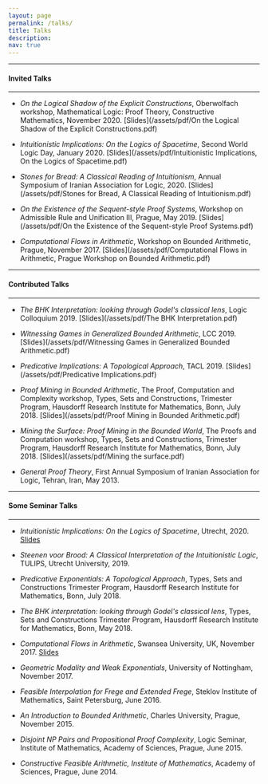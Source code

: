 ```yaml
---
layout: page
permalink: /talks/
title: Talks
description: 
nav: true
---
```


***

#### Invited Talks

***

* _On the Logical Shadow of the Explicit Constructions_, Oberwolfach workshop, Mathematical Logic: Proof Theory, Constructive Mathematics, November 2020. [Slides](/assets/pdf/On the Logical Shadow of the Explicit Constructions.pdf)

* _Intuitionistic Implications: On the Logics of Spacetime_, Second World Logic Day, January 2020. [Slides](/assets/pdf/Intuitionistic Implications, On the Logics of Spacetime.pdf)

* _Stones for Bread: A Classical Reading of Intuitionism_, Annual Symposium of Iranian Association for Logic, 2020. [Slides](/assets/pdf/Stones for Bread, A Classical Reading of Intuitionism.pdf)

* _On the Existence of the Sequent-style Proof Systems_, Workshop on Admissible Rule and Unification III, Prague, May 2019. [Slides](/assets/pdf/On the Existence of the Sequent-style Proof Systems.pdf)

* _Computational Flows in Arithmetic_, Workshop on Bounded Arithmetic, Prague, November 2017. [Slides](/assets/pdf/Computational Flows in Arithmetic, Prague Workshop on Bounded Arithmetic.pdf)

***

#### Contributed Talks 

***

* _The BHK Interpretation:  looking through Godel's classical lens_, Logic Colloquium 2019. [Slides](/assets/pdf/The BHK Interpretation.pdf)

* _Witnessing Games in Generalized Bounded Arithmetic_, LCC 2019.  [Slides](/assets/pdf/Witnessing Games in Generalized Bounded Arithmetic.pdf)

* _Predicative Implications: A Topological Approach_, TACL 2019. [Slides](/assets/pdf/Predicative Implications.pdf)

* _Proof Mining in Bounded Arithmetic_, The Proof, Computation and Complexity workshop, Types, Sets and Constructions, Trimester Program, Hausdorff Research Institute for Mathematics, Bonn, July 2018. [Slides](/assets/pdf/Proof Mining in Bounded Arithmetic.pdf)

* _Mining the Surface: Proof Mining in the Bounded World_, The Proofs and Computation workshop, Types, Sets and Constructions, Trimester Program, Hausdorff Research Institute for Mathematics, Bonn, July 2018. [Slides](/assets/pdf/Mining the surface.pdf)  

* _General Proof Theory_, First Annual Symposium of Iranian Association for Logic, Tehran, Iran, May 2013.  

***

#### Some Seminar Talks 

***

* _Intuitionistic Implications: On the Logics of Spacetime_, Utrecht, 2020. [Slides](/assets/pdf/ISP.pdf)  

* _Steenen voor Brood: A Classical Interpretation of the Intuitionistic Logic_, TULIPS, Utrecht University, 2019.

* _Predicative Exponentials: A Topological Approach_, Types, Sets and Constructions Trimester Program, Hausdorff Research Institute for Mathematics, Bonn, July 2018.

* _The BHK interpretation: looking through Godel's classical lens_, Types, Sets and Constructions Trimester Program, Hausdorff Research Institute for Mathematics, Bonn, May 2018.

* _Computational Flows in Arithmetic_, Swansea University, UK, November 2017. [Slides](/assets/pdf/Swansea.pdf)
	
* _Geometric Modality and Weak Exponentials_, University of Nottingham, November 2017.

* _Feasible Interpolation for Frege and Extended Frege_, Steklov Institute of Mathematics, Saint Petersburg, June 2016. 

* _An Introduction to Bounded Arithmetic_, Charles University, Prague, November 2015.

* _Disjoint NP Pairs and Propositional Proof Complexity_, Logic Seminar, Institute of 
Mathematics, Academy of Sciences, Prague, June 2015.

* _Constructive Feasible Arithmetic, Institute of Mathematics_, Academy of Sciences, Prague, June 2014.



